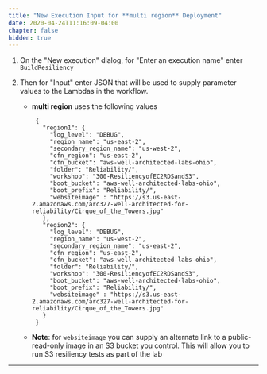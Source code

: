 ```yaml
---
title: "New Execution Input for **multi region** Deployment"
date: 2020-04-24T11:16:09-04:00
chapter: false
hidden: true
---
```


1. On the "New execution" dialog, for "Enter an execution name" enter `BuildResiliency`

1. Then for "Input" enter JSON that will be used to supply parameter values to the Lambdas in the workflow.
   * **multi region** uses the following values

          {
            "region1": {
              "log_level": "DEBUG",
              "region_name": "us-east-2",
              "secondary_region_name": "us-west-2",
              "cfn_region": "us-east-2",
              "cfn_bucket": "aws-well-architected-labs-ohio",
              "folder": "Reliability/",
              "workshop": "300-ResiliencyofEC2RDSandS3",
              "boot_bucket": "aws-well-architected-labs-ohio",
              "boot_prefix": "Reliability/",
              "websiteimage" : "https://s3.us-east-2.amazonaws.com/arc327-well-architected-for-reliability/Cirque_of_the_Towers.jpg"
            },
            "region2": {
              "log_level": "DEBUG",
              "region_name": "us-west-2",
              "secondary_region_name": "us-east-2",
              "cfn_region": "us-east-2",
              "cfn_bucket": "aws-well-architected-labs-ohio",
              "folder": "Reliability/",
              "workshop": "300-ResiliencyofEC2RDSandS3",
              "boot_bucket": "aws-well-architected-labs-ohio",
              "boot_prefix": "Reliability/",
              "websiteimage" : "https://s3.us-east-2.amazonaws.com/arc327-well-architected-for-reliability/Cirque_of_the_Towers.jpg"
            }
          }

   * **Note**: for `websiteimage` you can supply an alternate link to a public-read-only image in an S3 bucket you control. This will allow you to run S3 resiliency tests as part of the lab

---
